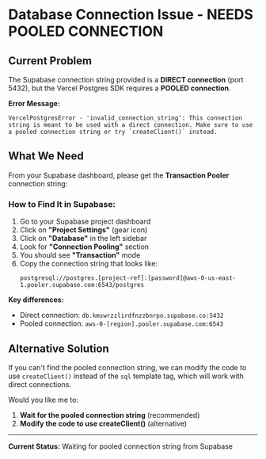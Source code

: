 # Database Connection Issue - NEEDS POOLED CONNECTION

## Current Problem

The Supabase connection string provided is a **DIRECT connection** (port 5432), but the Vercel Postgres SDK requires a **POOLED connection**.

**Error Message:**
```
VercelPostgresError - 'invalid_connection_string': This connection string is meant to be used with a direct connection. Make sure to use a pooled connection string or try `createClient()` instead.
```

## What We Need

From your Supabase dashboard, please get the **Transaction Pooler** connection string:

### How to Find It in Supabase:

1. Go to your Supabase project dashboard
2. Click on **"Project Settings"** (gear icon)
3. Click on **"Database"** in the left sidebar
4. Look for **"Connection Pooling"** section
5. You should see **"Transaction"** mode
6. Copy the connection string that looks like:
   ```
   postgresql://postgres.[project-ref]:[password]@aws-0-us-east-1.pooler.supabase.com:6543/postgres
   ```

**Key differences:**
- Direct connection: `db.kmswrzzlirdfnzzbnrpo.supabase.co:5432`
- Pooled connection: `aws-0-[region].pooler.supabase.com:6543`

## Alternative Solution

If you can't find the pooled connection string, we can modify the code to use `createClient()` instead of the `sql` template tag, which will work with direct connections.

Would you like me to:
1. **Wait for the pooled connection string** (recommended)
2. **Modify the code to use createClient()** (alternative)

---

**Current Status:** Waiting for pooled connection string from Supabase
